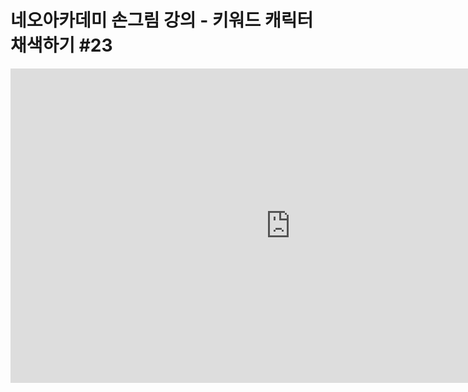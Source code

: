 # 네오아카데미 손그림 강의 - 키워드 캐릭터 채색하기 #23
<iframe width="895" height="503" src="https://www.youtube.com/embed/Fr335HvOXQ4?list=PLmrVWPFHf_oG1Im06PQ7hAGe8cLjRr_b5" title="네오아카데미 손그림 강의 - 키워드 캐릭터 채색하기 #23" frameborder="0" allow="accelerometer; autoplay; clipboard-write; encrypted-media; gyroscope; picture-in-picture" allowfullscreen></iframe>
